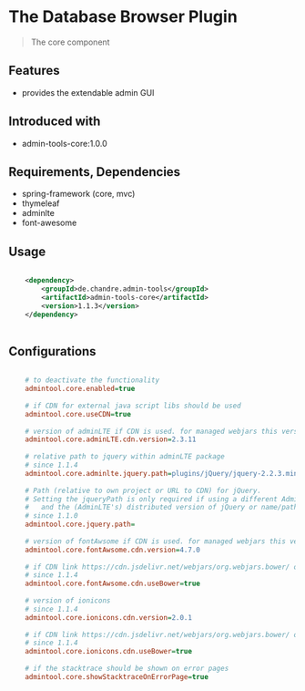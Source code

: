 # The Database Browser Plugin
> The core component


## Features
* provides the extendable admin GUI 

## Introduced with
* admin-tools-core:1.0.0

## Requirements, Dependencies
* spring-framework (core, mvc)
* thymeleaf
* adminlte
* font-awesome

## Usage

```xml

	<dependency>
		<groupId>de.chandre.admin-tools</groupId>
		<artifactId>admin-tools-core</artifactId>
		<version>1.1.3</version>
	</dependency>
	
```

## Configurations
```ini

	# to deactivate the functionality
	admintool.core.enabled=true
	
	# if CDN for external java script libs should be used
	admintool.core.useCDN=true
	
	# version of adminLTE if CDN is used. for managed webjars this version should be used.
	admintool.core.adminLTE.cdn.version=2.3.11
	
	# relative path to jquery within adminLTE package
	# since 1.1.4
	admintool.core.adminlte.jquery.path=plugins/jQuery/jquery-2.2.3.min.js
	
	# Path (relative to own project or URL to CDN) for jQuery.
	# Setting the jqueryPath is only required if using a different AdminLTE version than the configured one 
	#   and the (AdminLTE's) distributed version of jQuery or name/path has been changed
	# since 1.1.0
	admintool.core.jquery.path=
	
	# version of fontAwsome if CDN is used. for managed webjars this version should be used.
	admintool.core.fontAwsome.cdn.version=4.7.0
	
	# if CDN link https://cdn.jsdelivr.net/webjars/org.webjars.bower/ or https://cdn.jsdelivr.net/webjars/ should be used 
	# since 1.1.4
	admintool.core.fontAwsome.cdn.useBower=true
	
	# version of ionicons
	# since 1.1.4
	admintool.core.ionicons.cdn.version=2.0.1
	
	# if CDN link https://cdn.jsdelivr.net/webjars/org.webjars.bower/ or https://cdn.jsdelivr.net/webjars/ should be used 
	# since 1.1.4
	admintool.core.ionicons.cdn.useBower=true
	
	# if the stacktrace should be shown on error pages
	admintool.core.showStacktraceOnErrorPage=true
	
```
